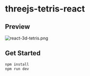 # threejs-tetris-react

## Preview

![react-3d-tetris.png](https://i.ytimg.com/vi/gWHqF-hCxEY/maxresdefault.jpg)

## Get Started

```bash
npm install
npm run dev
```
